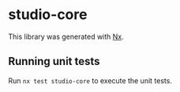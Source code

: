 # studio-core

This library was generated with [Nx](https://nx.dev).

## Running unit tests

Run `nx test studio-core` to execute the unit tests.
